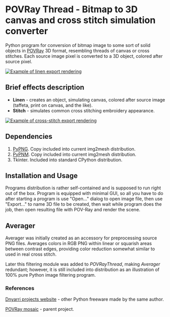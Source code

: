 # POVRay Thread - Bitmap to 3D canvas and cross stitch simulation converter

Python program for conversion of bitmap image to some sort of solid objects in [POVRay](https://www.povray.org/) 3D format, resembling threads of canvas or cross stitches. Each source image pixel is converted to a 3D object, colored after source pixel.

[![Example of linen export rendering](https://dnyarri.github.io/thread/linen24x512.png)](https://dnyarri.github.io/povthread.html)

## Brief effects description  

- **Linen** - creates an object, simulating canvas, colored after source image (taffeta, print on canvas, and the like).
- **Stitch** - simulates common cross stitching embroidery appearance.

[![Example of cross-stitch export rendering](https://dnyarri.github.io/thread/stitch24x512.png)](https://dnyarri.github.io/povthread.html)


## Dependencies

1. [PyPNG](https://gitlab.com/drj11/pypng). Copy included into current img2mesh distribution.
2. [PyPNM](https://pypi.org/project/PyPNM/). Copy included into current img2mesh distribution.
3. Tkinter. Included into standard CPython distribution.

## Installation and Usage

Programs distribution is rather self-contained and is supposed to run right out of the box. Program is equipped with minimal GUI, so all you have to do after starting a program is use "Open..." dialog to open image file, then use "Export..." to name 3D file to be created, then wait while program does the job, then open resulting file with POV-Ray and render the scene.

## Averager

Averager was initially created as an accessory for preprocessing source PNG files. Averages colors in RGB PNG within linear or squarish areas between contrast edges, providing color reduction somewhat similar to used in real cross stitch.

Later this filtering module was added to *POVRayThread*, making *Averager* redundant; however, it is still included into distribution as an illustration of 100% pure Python image filtering program.

### References

[Dnyarri projects website](https://dnyarri.github.io/) - other Python freeware made by the same author.

[POVRay mosaic](https://dnyarri.github.io/povzaika.html) - parent project.
